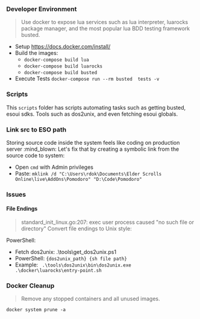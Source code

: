 ### Developer Environment
> Use docker to expose lua services such as lua interpreter, luarocks package manager, and the most popular lua BDD testing framework busted.

- Setup https://docs.docker.com/install/
- Build the images:  
    - `docker-compose build lua`
    - `docker-compose build luarocks`
    - `docker-compose build busted`
- Execute Tests `docker-compose run --rm busted  tests -v`

### Scripts
This `scripts` folder has scripts automating tasks such as getting busted, esoui sdks. Tools such as dos2unix, and even fetching esoui globals.

### Link src to ESO path
Storing source code inside the system feels like coding on production server :mind_blown: Let's fix that by creating a symbolic link from the source code to system:
- Open `cmd` with Admin privileges
- Paste: `mklink /d "C:\Users\rdok\Documents\Elder Scrolls Online\live\AddOns\Pomodoro" "D:\Code\Pomodoro"`

### Issues
#### File Endings
> standard_init_linux.go:207: exec user process caused "no such file or directory"
Convert file endings to Unix style: 

PowerShell:
- Fetch dos2unix:  .\tools\get_dos2unix.ps1
- PowerShell:  `{dos2unix_path} {sh file path}`
 - Example: ` .\tools\dos2unix\bin\dos2unix.exe .\docker\luarocks\entry-point.sh`

 
### Docker Cleanup
> Remove any stopped containers and all unused images. 

`docker system prune -a`
